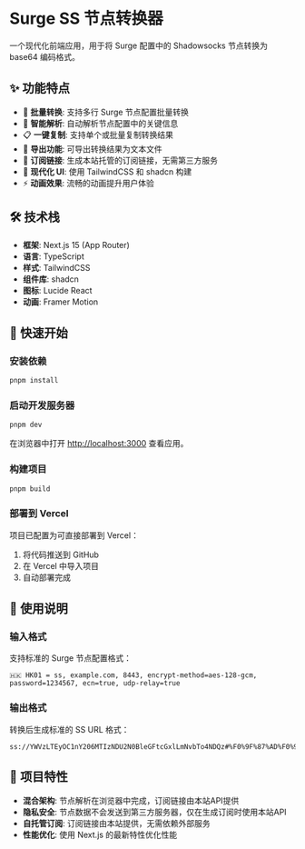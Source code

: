 # Surge SS 节点转换器

一个现代化前端应用，用于将 Surge 配置中的 Shadowsocks 节点转换为 base64 编码格式。

## ✨ 功能特点

- 🚀 **批量转换**: 支持多行 Surge 节点配置批量转换
- 🎯 **智能解析**: 自动解析节点配置中的关键信息
- 📋 **一键复制**: 支持单个或批量复制转换结果
- 💾 **导出功能**: 可导出转换结果为文本文件
- 🔗 **订阅链接**: 生成本站托管的订阅链接，无需第三方服务
- 🎨 **现代化 UI**: 使用 TailwindCSS 和 shadcn 构建
- ⚡ **动画效果**: 流畅的动画提升用户体验

## 🛠️ 技术栈

- **框架**: Next.js 15 (App Router)
- **语言**: TypeScript
- **样式**: TailwindCSS
- **组件库**: shadcn
- **图标**: Lucide React
- **动画**: Framer Motion

## 🚀 快速开始

### 安装依赖

```bash
pnpm install
```

### 启动开发服务器

```bash
pnpm dev
```

在浏览器中打开 [http://localhost:3000](http://localhost:3000) 查看应用。

### 构建项目

```bash
pnpm build
```

### 部署到 Vercel

项目已配置为可直接部署到 Vercel：

1. 将代码推送到 GitHub
2. 在 Vercel 中导入项目
3. 自动部署完成

## 📖 使用说明

### 输入格式

支持标准的 Surge 节点配置格式：

```
🇭🇰 HK01 = ss, example.com, 8443, encrypt-method=aes-128-gcm, password=1234567, ecn=true, udp-relay=true
```

### 输出格式

转换后生成标准的 SS URL 格式：

```
ss://YWVzLTEyOC1nY206MTIzNDU2N0BleGFtcGxlLmNvbTo4NDQz#%F0%9F%87%AD%F0%9F%87%B0%20HK01
```

## 🎯 项目特性

- **混合架构**: 节点解析在浏览器中完成，订阅链接由本站API提供
- **隐私安全**: 节点数据不会发送到第三方服务器，仅在生成订阅时使用本站API
- **自托管订阅**: 订阅链接由本站提供，无需依赖外部服务
- **性能优化**: 使用 Next.js 的最新特性优化性能